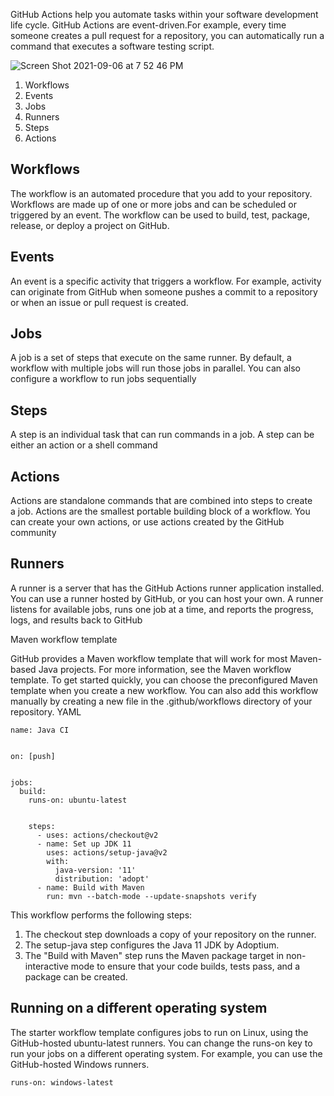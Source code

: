 GitHub Actions help you automate tasks within your software development life cycle.
GitHub Actions are event-driven.For example, every time someone creates a pull request for a repository, you can automatically run a command that executes a software testing script.

![Screen Shot 2021-09-06 at 7 52 46 PM](https://user-images.githubusercontent.com/87215340/132276882-3fd4096b-da4f-4fff-8c30-9d1b3714d091.png)



1. Workflows
2. Events
3. Jobs
4. Runners
5. Steps
6. Actions

## Workflows

The workflow is an automated procedure that you add to your repository. Workflows are made up of one or more jobs and can be scheduled or triggered by an event. The workflow can be used to build, test, package, release, or deploy a project on GitHub.

## Events

An event is a specific activity that triggers a workflow. For example, activity can originate from GitHub when someone pushes a commit to a repository or when an issue or pull request is created.

## Jobs

A job is a set of steps that execute on the same runner. By default, a workflow with multiple jobs will run those jobs in parallel. You can also configure a workflow to run jobs sequentially

## Steps

A step is an individual task that can run commands in a job. A step can be either an action or a shell command

## Actions

Actions are standalone commands that are combined into steps to create a job. Actions are the smallest portable building block of a workflow. You can create your own actions, or use actions created by the GitHub community

## Runners

A runner is a server that has the GitHub Actions runner application installed. You can use a runner hosted by GitHub, or you can host your own. A runner listens for available jobs, runs one job at a time, and reports the progress, logs, and results back to GitHub



Maven workflow template

GitHub provides a Maven workflow template that will work for most Maven-based Java projects. For more information, see the Maven workflow template.
To get started quickly, you can choose the preconfigured Maven template when you create a new workflow. 
You can also add this workflow manually by creating a new file in the .github/workflows directory of your repository.
YAML
```
name: Java CI


on: [push]


jobs:
  build:
    runs-on: ubuntu-latest


    steps:
      - uses: actions/checkout@v2
      - name: Set up JDK 11
        uses: actions/setup-java@v2
        with:
          java-version: '11'
          distribution: 'adopt'
      - name: Build with Maven
        run: mvn --batch-mode --update-snapshots verify
```
This workflow performs the following steps:

1. The checkout step downloads a copy of your repository on the runner.
2. The setup-java step configures the Java 11 JDK by Adoptium.
3. The "Build with Maven" step runs the Maven package target in non-interactive mode to ensure that your code builds, tests pass, and a package can be created.

## Running on a different operating system

The starter workflow template configures jobs to run on Linux, using the GitHub-hosted ubuntu-latest runners. You can change the runs-on key to run your jobs on a different operating system. For example, you can use the GitHub-hosted Windows runners.

```
runs-on: windows-latest
```
